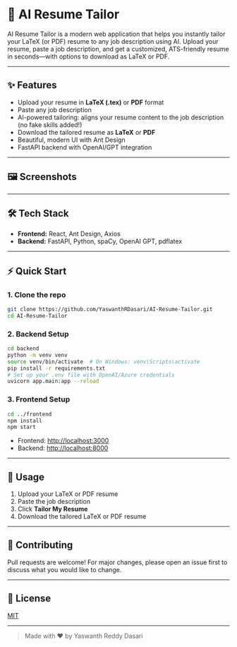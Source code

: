 # 🚀 AI Resume Tailor

AI Resume Tailor is a modern web application that helps you instantly tailor your LaTeX (or PDF) resume to any job description using AI. Upload your resume, paste a job description, and get a customized, ATS-friendly resume in seconds—with options to download as LaTeX or PDF.

---

## ✨ Features
- Upload your resume in **LaTeX (.tex)** or **PDF** format
- Paste any job description
- AI-powered tailoring: aligns your resume content to the job description (no fake skills added!)
- Download the tailored resume as **LaTeX** or **PDF**
- Beautiful, modern UI with Ant Design
- FastAPI backend with OpenAI/GPT integration

---

## 🖼️ Screenshots
<!--
Add screenshots here after running the app!

![Home Page](screenshots/home.png)
![Tailored Resume](screenshots/result.png)
-->

---

## 🛠️ Tech Stack
- **Frontend:** React, Ant Design, Axios
- **Backend:** FastAPI, Python, spaCy, OpenAI GPT, pdflatex

---

## ⚡ Quick Start

### 1. Clone the repo
```bash
git clone https://github.com/YaswanthRDasari/AI-Resume-Tailor.git
cd AI-Resume-Tailor
```

### 2. Backend Setup
```bash
cd backend
python -m venv venv
source venv/bin/activate  # On Windows: venv\Scripts\activate
pip install -r requirements.txt
# Set up your .env file with OpenAI/Azure credentials
uvicorn app.main:app --reload
```

### 3. Frontend Setup
```bash
cd ../frontend
npm install
npm start
```

- Frontend: [http://localhost:3000](http://localhost:3000)
- Backend: [http://localhost:8000](http://localhost:8000)

---

## 🚦 Usage
1. Upload your LaTeX or PDF resume
2. Paste the job description
3. Click **Tailor My Resume**
4. Download the tailored LaTeX or PDF resume

---

## 🤝 Contributing
Pull requests are welcome! For major changes, please open an issue first to discuss what you would like to change.

---

## 📄 License
[MIT](LICENSE)

---

> Made with ❤️ by Yaswanth Reddy Dasari 
